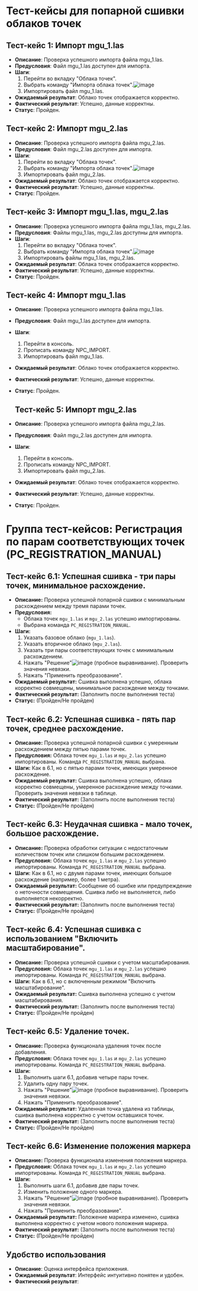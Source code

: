 # Тест-кейсы для попарной сшивки облаков точек

## Тест-кейс 1: Импорт mgu_1.las
- **Описание**: Проверка успешного импорта файла mgu_1.las.
- **Предусловия**: Файл mgu_1.las доступен для импорта.
- **Шаги**:
  1. Перейти во вкладку "Облака точек".
  2. Выбрать команду "Импорта облака точек".![image](https://github.com/user-attachments/assets/8fe52627-83fe-4b00-b609-35ed8e6e2c23)
  3. Импортировать файл mgu_1.las.
- **Ожидаемый результат**: Облако точек отображается корректно.
- **Фактический результат**: Успешно, данные корректны.
- **Статус**: Пройден.

## Тест-кейс 2: Импорт mgu_2.las
- **Описание**: Проверка успешного импорта файла mgu_2.las.
- **Предусловия**: Файл mgu_2.las доступен для импорта.
- **Шаги**:
  1. Перейти во вкладку "Облака точек".
  2. Выбрать команду "Импорта облака точек".![image](https://github.com/user-attachments/assets/203f413c-1eb8-406c-8981-f31dc165a2fd)
  3. Импортировать файл mgu_2.las.
- **Ожидаемый результат**: Облако точек отображается корректно.
- **Фактический результат**: Успешно, данные корректны.
- **Статус**: Пройден.

## Тест-кейс 3: Импорт mgu_1.las, mgu_2.las
- **Описание**: Проверка успешного импорта файла mgu_1.las, mgu_2.las.
- **Предусловия**: Файлы mgu_1.las, mgu_2.las доступны для импорта.
- **Шаги**:
  1. Перейти во вкладку "Облака точек".
  2. Выбрать команду "Импорта облака точек".![image](https://github.com/user-attachments/assets/203f413c-1eb8-406c-8981-f31dc165a2fd)
  3. Импортировать файлы mgu_1.las, mgu_2.las.
- **Ожидаемый результат**: Облака точек отображается корректно.
- **Фактический результат**: Успешно, данные корректны.
- **Статус**: Пройден.
  
## Тест-кейс 4: Импорт mgu_1.las
- **Описание**: Проверка успешного импорта файла mgu_1.las.
- **Предусловия**: Файл mgu_1.las доступен для импорта.
- **Шаги**:
  1. Перейти в консоль.
  2. Прописать команду NPC_IMPORT.
  3. Импортировать файл mgu_1.las.
- **Ожидаемый результат**: Облако точек отображается корректно.
- **Фактический результат**: Успешно, данные корректны.
- **Статус**: Пройден.

  ## Тест-кейс 5: Импорт mgu_2.las
- **Описание**: Проверка успешного импорта файла mgu_2.las.
- **Предусловия**: Файл mgu_2.las доступен для импорта.
- **Шаги**:
  1. Перейти в консоль.
  2. Прописать команду NPC_IMPORT.
  3. Импортировать файл mgu_2.las.
- **Ожидаемый результат**: Облако точек отображается корректно.
- **Фактический результат**: Успешно, данные корректны.
- **Статус**: Пройден.

# Группа тест-кейсов: Регистрация по парам соответствующих точек (PC_REGISTRATION_MANUAL)

## Тест-кейс 6.1: Успешная сшивка - три пары точек, минимальное расхождение.

- **Описание:** Проверка успешной попарной сшивки с минимальным расхождением между тремя парами точек.
- **Предусловия:**
    * Облака точек `mgu_1.las` и `mgu_2.las` успешно импортированы.
    * Выбрана команда `PC_REGISTRATION_MANUAL`.
- **Шаги:**
    1. Указать базовое облако (`mgu_1.las`).
    2. Указать вторичное облако (`mgu_2.las`).
    3. Указать три пары соответствующих точек с минимальным расхождением.
    4. Нажать "Решение"![image](https://github.com/user-attachments/assets/adaca255-a506-40e1-963b-a9312f6965b2) (пробное выравнивание). Проверить значения невязки.
    5. Нажать "Применить преобразование".
- **Ожидаемый результат:** Сшивка выполнена успешно, облака корректно совмещены, минимальное расхождение между точками.
- **Фактический результат:** (Заполнить после выполнения теста)
- **Статус:** (Пройден/Не пройден)


## Тест-кейс 6.2: Успешная сшивка - пять пар точек, среднее расхождение.

- **Описание:** Проверка успешной попарной сшивки с умеренным расхождением между пятью парами точек.
- **Предусловия:** Облака точек `mgu_1.las` и `mgu_2.las` успешно импортированы. Команда `PC_REGISTRATION_MANUAL` выбрана.
- **Шаги:**  Как в 6.1, но с пятью парами точек, имеющих умеренное расхождение.
- **Ожидаемый результат:** Сшивка выполнена успешно, облака корректно совмещены, умеренное расхождение между точками. Проверить значения невязки в таблице.
- **Фактический результат:** (Заполнить после выполнения теста)
- **Статус:** (Пройден/Не пройден)


## Тест-кейс 6.3: Неудачная сшивка - мало точек, большое расхождение.

* **Описание:** Проверка обработки ситуации с недостаточным количеством точек или слишком большим расхождением.
* **Предусловия:** Облака точек `mgu_1.las` и `mgu_2.las` успешно импортированы. Команда `PC_REGISTRATION_MANUAL` выбрана.
* **Шаги:** Как в 6.1, но с двумя парами точек, имеющих большое расхождение (например, более 1 метра).
* **Ожидаемый результат:** Сообщение об ошибке или предупреждение о неточности совмещения. Сшивка либо не выполняется, либо выполняется некорректно.
* **Фактический результат:** (Заполнить после выполнения теста)
* **Статус:** (Пройден/Не пройден)


## Тест-кейс 6.4: Успешная сшивка с использованием "Включить масштабирование".

* **Описание:** Проверка успешной сшивки с учетом масштабирования.
* **Предусловия:** Облака точек `mgu_1.las` и `mgu_2.las` успешно импортированы. Команда `PC_REGISTRATION_MANUAL` выбрана.
* **Шаги:** Как в 6.1, но с включенным режимом "Включить масштабирование".
* **Ожидаемый результат:** Сшивка выполнена успешно с учетом масштабирования.
* **Фактический результат:** (Заполнить после выполнения теста)
* **Статус:** (Пройден/Не пройден)


## Тест-кейс 6.5: Удаление точек.

* **Описание:** Проверка функционала удаления точек после добавления.
* **Предусловия:** Облака точек `mgu_1.las` и `mgu_2.las` успешно импортированы. Команда `PC_REGISTRATION_MANUAL` выбрана.
* **Шаги:**
    1. Выполнить шаги 6.1, добавив четыре пары точек.
    2. Удалить одну пару точек.
    3. Нажать "Решение"![image](https://github.com/user-attachments/assets/adaca255-a506-40e1-963b-a9312f6965b2) (пробное выравнивание). Проверить значения невязки.
    4. Нажать "Применить преобразование".
* **Ожидаемый результат:** Удаленная точка удалена из таблицы, сшивка выполнена корректно с учетом оставшихся точек.
* **Фактический результат:** (Заполнить после выполнения теста)
* **Статус:** (Пройден/Не пройден)


## Тест-кейс 6.6: Изменение положения маркера

- **Описание:** Проверка функционала изменения положения маркера.
- **Предусловия:** Облака точек `mgu_1.las` и `mgu_2.las` успешно импортированы. Команда `PC_REGISTRATION_MANUAL` выбрана.
- **Шаги:**
    1. Выполнить шаги 6.1, добавив две пары точек.
    2. Изменить положение одного маркера.
    3. Нажать "Решение"![image](https://github.com/user-attachments/assets/adaca255-a506-40e1-963b-a9312f6965b2) (пробное выравнивание). Проверить значения невязки.
    4. Нажать "Применить преобразование".
- **Ожидаемый результат:** Положение маркера изменено, сшивка выполнена корректно с учетом нового положения маркера.
- **Фактический результат:** (Заполнить после выполнения теста)
- **Статус:** (Пройден/Не пройден)

## Удобство использования
- **Описание**: Оценка интерфейса приложения.
- **Ожидаемый результат**: Интерфейс интуитивно понятен и удобен.
- **Фактический результат**: 
